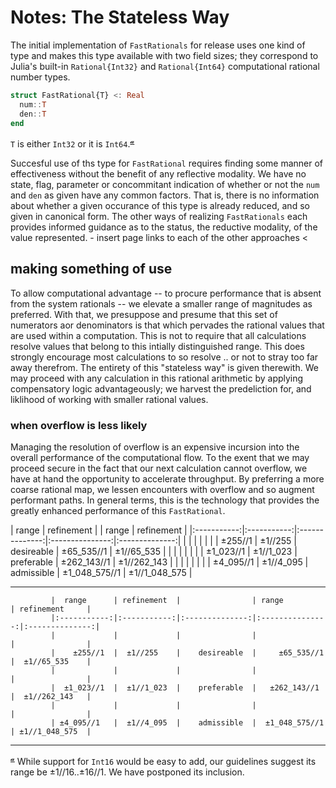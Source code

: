 # Notes:  The Stateless Way

The initial implementation of `FastRationals` for release uses one kind of type and makes this type available with two field sizes; they correspond to Julia's built-in `Rational{Int32}` and `Rational{Int64}` computational rational number types.

```julia
struct FastRational{T} <: Real
  num::T
  den::T
end
```
`T` is either `Int32` or it is `Int64`.<sup>[𝓪](#Int16)</sup>

Succesful use of ths type for `FastRational` requires finding some manner of effectiveness without the benefit of any reflective modality.  We have no state, flag, parameter or concommitant indication of whether or not the `num` and `den` as given have any common factors.  That is, there is no information about whether a given occurance of this type is already reduced, and so given in canonical form.  The other ways of realizing `FastRationals` each provides informed guidance as to the status, the reductive modality, of the value represented. 
    - insert page links to each of the other approaches <

## making something of use

To allow computational advantage -- to procure performance that is absent from the system rationals -- we elevate a smaller range of magnitudes as preferred. With that, we presuppose and presume that this set of numerators aor denominators is that which pervades the rational values that are used within a computation.  This is not to require that all calculations resolve values that belong to this intially distinguished range.  This does strongly encourage most calculations to so resolve .. or not to stray too far away therefrom.  The entirety of this "stateless way" is given therewith. We may proceed with any calculation in this rational arithmetic by applying compensatory logic advantageously; we harvest the predeliction for, and liklihood of working with smaller rational values.

### when overflow is less likely

Managing the resolution of overflow is an expensive incursion into the overall performance of the computational flow.  To the exent that we may proceed secure in the fact that our next calculation cannot overflow, we have at hand the opportunity to accelerate throughput.  By preferring a more coarse rational map, we lessen encounters with overflow and so augment performant paths.  In general terms, this is the technology that provides the greatly enhanced performance of this `FastRational`.


  |  range      | refinement  |                | range           | refinement     |
             |:-----------:|:-----------:|:--------------:|:---------------:|:--------------:|
             |             |             |                |                 |                |
             |    ±255//1  |  ±1//255    |    desireable  |     ±65_535//1  |  ±1//65_535    |
             |             |             |                |                 |                |
             |  ±1_023//1  |  ±1//1_023  |    preferable  |   ±262_143//1   |  ±1//262_143   |
             |             |             |                |                 |                |
             | ±4_095//1   |  ±1//4_095  |    admissible  |  ±1_048_575//1  | ±1//1_048_575  |


----

             |  range      | refinement  |                | range           | refinement     |
             |:-----------:|:-----------:|:--------------:|:---------------:|:--------------:|
             |             |             |                |                 |                |
             |    ±255//1  |  ±1//255    |    desireable  |     ±65_535//1  |  ±1//65_535    |
             |             |             |                |                 |                |
             |  ±1_023//1  |  ±1//1_023  |    preferable  |   ±262_143//1   |  ±1//262_143   |
             |             |             |                |                 |                |
             | ±4_095//1   |  ±1//4_095  |    admissible  |  ±1_048_575//1  | ±1//1_048_575  |





----

<sup><a name="Int16">[𝓪](#annotation)</a></sup> While support for `Int16` would be easy to add, our guidelines suggest its range be  ±1//16..±16//1. We have postponed its inclusion.

